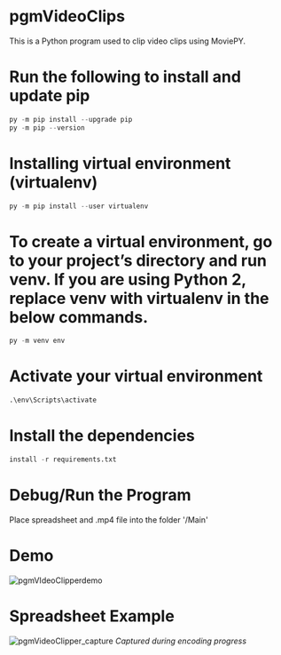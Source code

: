 # pgmVideoClips
This is a Python program used to clip video clips using MoviePY.

# Run the following to install and update pip
```python
py -m pip install --upgrade pip
py -m pip --version
```
# Installing virtual environment (virtualenv)
```python
py -m pip install --user virtualenv
```
# To create a virtual environment, go to your project’s directory and run venv. If you are using Python 2, replace venv with virtualenv in the below commands.
```python
py -m venv env
```
# Activate your virtual environment
```python
.\env\Scripts\activate
```
# Install the dependencies
```python
install -r requirements.txt
```
# Debug/Run the Program

Place spreadsheet and .mp4 file into the folder '/Main'

# Demo
![pgmVIdeoClipperdemo](https://user-images.githubusercontent.com/59584473/169143437-36be22ba-f48d-4922-8ab2-cb2a5ccd6af2.gif)

# Spreadsheet Example
![pgmVideoClipper_capture](https://user-images.githubusercontent.com/59584473/169146465-1a331c3e-1100-4bd7-b131-7ded0f9e1640.png)
*Captured during encoding progress*
